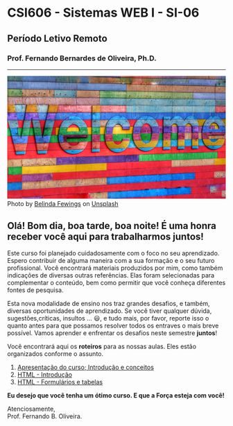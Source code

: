 # CSI606 - Sistemas WEB I - SI-06
## Período Letivo Remoto
### Prof. Fernando Bernardes de Oliveira, Ph.D.

---

![image](./img/belinda-fewings-6wAGwpsXHE0-unsplash.jpg)  
Photo by <a href="https://unsplash.com/@bel2000a?utm_source=unsplash&utm_medium=referral&utm_content=creditCopyText">Belinda Fewings</a> on <a href="https://unsplash.com/s/photos/belinda-fewings-welcome?utm_source=unsplash&utm_medium=referral&utm_content=creditCopyText">Unsplash</a>
  

## Olá! Bom dia, boa tarde, boa noite! É uma honra receber você aqui para trabalharmos juntos!  

Este curso foi planejado cuidadosamente com o foco no seu aprendizado. Espero contribuir de alguma maneira com a sua formação e o seu futuro profissional. Você encontrará materiais produzidos por mim, como também indicações de diversas outras referências. Elas foram selecionadas para complementar o conteúdo, bem como permitir que você conheça diferentes fontes de pesquisa.  

Esta nova modalidade de ensino nos traz grandes desafios, e também, diversas oportunidades de aprendizado. Se você tiver qualquer dúvida, sugestões,críticas, insultos \... :smiley:, e tudo mais, por favor, reporte isso o quanto antes para que possamos resolver todos os entraves o mais breve possível. Vamos aprender e enfrentar os desafios neste semestre **juntos**!  

Você encontrará aqui os **roteiros** para as nossas aulas. Eles estão organizados conforme o assunto.

1. [Apresentação do curso; Introdução e conceitos](./001-roteiro-aula-01.md)
1. [HTML - Introdução](./002-roteiro-aula-02-html.md)
1. [HTML - Formulários e tabelas](./003-roteiro-aula-03-html-forms-tables.md)


**Eu desejo que você tenha um ótimo curso. E que a Força esteja com você!**
  
  
Atenciosamente,  
Prof. Fernando B. Oliveira.
